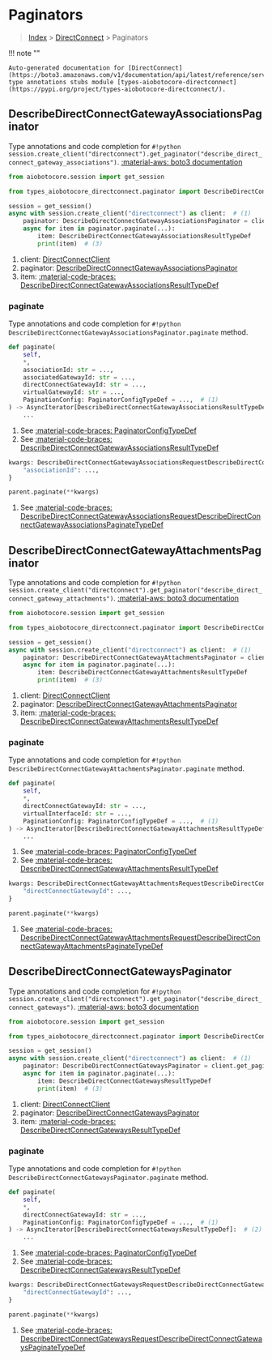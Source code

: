 # Paginators

> [Index](../README.md) > [DirectConnect](./README.md) > Paginators

!!! note ""

    Auto-generated documentation for [DirectConnect](https://boto3.amazonaws.com/v1/documentation/api/latest/reference/services/directconnect.html#DirectConnect)
    type annotations stubs module [types-aiobotocore-directconnect](https://pypi.org/project/types-aiobotocore-directconnect/).

## DescribeDirectConnectGatewayAssociationsPaginator

Type annotations and code completion for `#!python session.create_client("directconnect").get_paginator("describe_direct_connect_gateway_associations")`.
[:material-aws: boto3 documentation](https://boto3.amazonaws.com/v1/documentation/api/latest/reference/services/directconnect.html#DirectConnect.Paginator.DescribeDirectConnectGatewayAssociations)

```python title="Usage example"
from aiobotocore.session import get_session

from types_aiobotocore_directconnect.paginator import DescribeDirectConnectGatewayAssociationsPaginator

session = get_session()
async with session.create_client("directconnect") as client:  # (1)
    paginator: DescribeDirectConnectGatewayAssociationsPaginator = client.get_paginator("describe_direct_connect_gateway_associations")  # (2)
    async for item in paginator.paginate(...):
        item: DescribeDirectConnectGatewayAssociationsResultTypeDef
        print(item)  # (3)
```

1. client: [DirectConnectClient](./client.md)
2. paginator: [DescribeDirectConnectGatewayAssociationsPaginator](./paginators.md#describedirectconnectgatewayassociationspaginator)
3. item: [:material-code-braces: DescribeDirectConnectGatewayAssociationsResultTypeDef](./type_defs.md#describedirectconnectgatewayassociationsresulttypedef) 


### paginate

Type annotations and code completion for `#!python DescribeDirectConnectGatewayAssociationsPaginator.paginate` method.

```python title="Method definition"
def paginate(
    self,
    *,
    associationId: str = ...,
    associatedGatewayId: str = ...,
    directConnectGatewayId: str = ...,
    virtualGatewayId: str = ...,
    PaginationConfig: PaginatorConfigTypeDef = ...,  # (1)
) -> AsyncIterator[DescribeDirectConnectGatewayAssociationsResultTypeDef]:  # (2)
    ...
```

1. See [:material-code-braces: PaginatorConfigTypeDef](./type_defs.md#paginatorconfigtypedef) 
2. See [:material-code-braces: DescribeDirectConnectGatewayAssociationsResultTypeDef](./type_defs.md#describedirectconnectgatewayassociationsresulttypedef) 


```python title="Usage example with kwargs"
kwargs: DescribeDirectConnectGatewayAssociationsRequestDescribeDirectConnectGatewayAssociationsPaginateTypeDef = {  # (1)
    "associationId": ...,
}

parent.paginate(**kwargs)
```

1. See [:material-code-braces: DescribeDirectConnectGatewayAssociationsRequestDescribeDirectConnectGatewayAssociationsPaginateTypeDef](./type_defs.md#describedirectconnectgatewayassociationsrequestdescribedirectconnectgatewayassociationspaginatetypedef) 
## DescribeDirectConnectGatewayAttachmentsPaginator

Type annotations and code completion for `#!python session.create_client("directconnect").get_paginator("describe_direct_connect_gateway_attachments")`.
[:material-aws: boto3 documentation](https://boto3.amazonaws.com/v1/documentation/api/latest/reference/services/directconnect.html#DirectConnect.Paginator.DescribeDirectConnectGatewayAttachments)

```python title="Usage example"
from aiobotocore.session import get_session

from types_aiobotocore_directconnect.paginator import DescribeDirectConnectGatewayAttachmentsPaginator

session = get_session()
async with session.create_client("directconnect") as client:  # (1)
    paginator: DescribeDirectConnectGatewayAttachmentsPaginator = client.get_paginator("describe_direct_connect_gateway_attachments")  # (2)
    async for item in paginator.paginate(...):
        item: DescribeDirectConnectGatewayAttachmentsResultTypeDef
        print(item)  # (3)
```

1. client: [DirectConnectClient](./client.md)
2. paginator: [DescribeDirectConnectGatewayAttachmentsPaginator](./paginators.md#describedirectconnectgatewayattachmentspaginator)
3. item: [:material-code-braces: DescribeDirectConnectGatewayAttachmentsResultTypeDef](./type_defs.md#describedirectconnectgatewayattachmentsresulttypedef) 


### paginate

Type annotations and code completion for `#!python DescribeDirectConnectGatewayAttachmentsPaginator.paginate` method.

```python title="Method definition"
def paginate(
    self,
    *,
    directConnectGatewayId: str = ...,
    virtualInterfaceId: str = ...,
    PaginationConfig: PaginatorConfigTypeDef = ...,  # (1)
) -> AsyncIterator[DescribeDirectConnectGatewayAttachmentsResultTypeDef]:  # (2)
    ...
```

1. See [:material-code-braces: PaginatorConfigTypeDef](./type_defs.md#paginatorconfigtypedef) 
2. See [:material-code-braces: DescribeDirectConnectGatewayAttachmentsResultTypeDef](./type_defs.md#describedirectconnectgatewayattachmentsresulttypedef) 


```python title="Usage example with kwargs"
kwargs: DescribeDirectConnectGatewayAttachmentsRequestDescribeDirectConnectGatewayAttachmentsPaginateTypeDef = {  # (1)
    "directConnectGatewayId": ...,
}

parent.paginate(**kwargs)
```

1. See [:material-code-braces: DescribeDirectConnectGatewayAttachmentsRequestDescribeDirectConnectGatewayAttachmentsPaginateTypeDef](./type_defs.md#describedirectconnectgatewayattachmentsrequestdescribedirectconnectgatewayattachmentspaginatetypedef) 
## DescribeDirectConnectGatewaysPaginator

Type annotations and code completion for `#!python session.create_client("directconnect").get_paginator("describe_direct_connect_gateways")`.
[:material-aws: boto3 documentation](https://boto3.amazonaws.com/v1/documentation/api/latest/reference/services/directconnect.html#DirectConnect.Paginator.DescribeDirectConnectGateways)

```python title="Usage example"
from aiobotocore.session import get_session

from types_aiobotocore_directconnect.paginator import DescribeDirectConnectGatewaysPaginator

session = get_session()
async with session.create_client("directconnect") as client:  # (1)
    paginator: DescribeDirectConnectGatewaysPaginator = client.get_paginator("describe_direct_connect_gateways")  # (2)
    async for item in paginator.paginate(...):
        item: DescribeDirectConnectGatewaysResultTypeDef
        print(item)  # (3)
```

1. client: [DirectConnectClient](./client.md)
2. paginator: [DescribeDirectConnectGatewaysPaginator](./paginators.md#describedirectconnectgatewayspaginator)
3. item: [:material-code-braces: DescribeDirectConnectGatewaysResultTypeDef](./type_defs.md#describedirectconnectgatewaysresulttypedef) 


### paginate

Type annotations and code completion for `#!python DescribeDirectConnectGatewaysPaginator.paginate` method.

```python title="Method definition"
def paginate(
    self,
    *,
    directConnectGatewayId: str = ...,
    PaginationConfig: PaginatorConfigTypeDef = ...,  # (1)
) -> AsyncIterator[DescribeDirectConnectGatewaysResultTypeDef]:  # (2)
    ...
```

1. See [:material-code-braces: PaginatorConfigTypeDef](./type_defs.md#paginatorconfigtypedef) 
2. See [:material-code-braces: DescribeDirectConnectGatewaysResultTypeDef](./type_defs.md#describedirectconnectgatewaysresulttypedef) 


```python title="Usage example with kwargs"
kwargs: DescribeDirectConnectGatewaysRequestDescribeDirectConnectGatewaysPaginateTypeDef = {  # (1)
    "directConnectGatewayId": ...,
}

parent.paginate(**kwargs)
```

1. See [:material-code-braces: DescribeDirectConnectGatewaysRequestDescribeDirectConnectGatewaysPaginateTypeDef](./type_defs.md#describedirectconnectgatewaysrequestdescribedirectconnectgatewayspaginatetypedef) 
